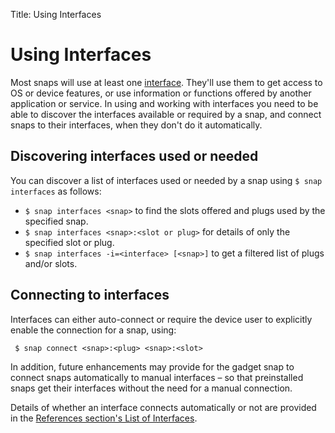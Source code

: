Title: Using Interfaces
# Using Interfaces

Most snaps will use at least one [interface](interfaces.md). They'll use them to get access to OS or device features, or use information or functions offered by another application or service. In using and working with interfaces you need to be able to discover the interfaces available or required by a snap, and connect snaps to their interfaces, when they don't do it automatically.

## Discovering interfaces used or needed

You can discover a list of interfaces used or needed by a snap using `$ snap interfaces` as follows:

- `$ snap interfaces <snap>` to find the slots offered and plugs used by the specified snap.
- `$ snap interfaces <snap>:<slot or plug>` for details of only the specified slot or plug.
- `$ snap interfaces -i=<interface> [<snap>]` to get a filtered list of plugs and/or slots. 

## Connecting to interfaces

Interfaces can either auto-connect or require the device user to explicitly enable the connection for a snap, using:

` $ snap connect <snap>:<plug> <snap>:<slot>`

In addition, future enhancements may provide for the gadget snap to connect snaps automatically to manual interfaces – so that preinstalled snaps get their interfaces without the need for a manual connection.

Details of whether an interface connects automatically or not are provided in the [References section's List of Interfaces](interfaces_list.md).
